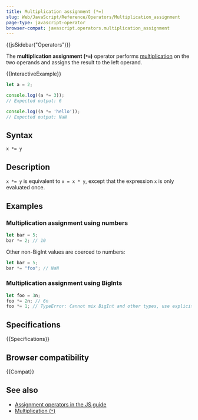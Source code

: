 ```yaml
---
title: Multiplication assignment (*=)
slug: Web/JavaScript/Reference/Operators/Multiplication_assignment
page-type: javascript-operator
browser-compat: javascript.operators.multiplication_assignment
---
```


{{jsSidebar("Operators")}}

The **multiplication assignment (`*=`)** operator performs [multiplication](/en-US/docs/Web/JavaScript/Reference/Operators/Multiplication) on the two operands and assigns the result to the left operand.

{{InteractiveExample}}

```js interactive-example
let a = 2;

console.log((a *= 3));
// Expected output: 6

console.log((a *= 'hello'));
// Expected output: NaN

```

## Syntax

```js-nolint
x *= y
```

## Description

`x *= y` is equivalent to `x = x * y`, except that the expression `x` is only evaluated once.

## Examples

### Multiplication assignment using numbers

```js
let bar = 5;
bar *= 2; // 10
```

Other non-BigInt values are coerced to numbers:

```js
let bar = 5;
bar *= "foo"; // NaN
```

### Multiplication assignment using BigInts

```js
let foo = 3n;
foo *= 2n; // 6n
foo *= 1; // TypeError: Cannot mix BigInt and other types, use explicit conversions
```

## Specifications

{{Specifications}}

## Browser compatibility

{{Compat}}

## See also

- [Assignment operators in the JS guide](/en-US/docs/Web/JavaScript/Guide/Expressions_and_operators#assignment_operators)
- [Multiplication (`*`)](/en-US/docs/Web/JavaScript/Reference/Operators/Multiplication)
